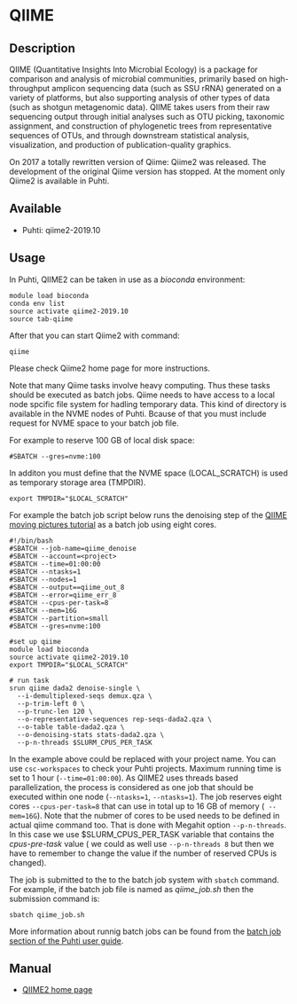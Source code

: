 # QIIME

## Description

QIIME (Quantitative Insights Into Microbial Ecology) is a package for comparison and analysis of microbial communities, 
primarily based on high-throughput amplicon sequencing data (such as SSU rRNA) generated on a variety of platforms, 
but also supporting analysis of other types of data (such as shotgun metagenomic data). QIIME takes users from their 
raw sequencing output through initial analyses such as OTU picking, taxonomic assignment, and construction of 
phylogenetic trees from representative sequences of OTUs, and through downstream statistical analysis, visualization, 
and production of publication-quality graphics.

On 2017 a totally rewritten version of Qiime: Qiime2 was released. The development of the original Qiime version has stopped. 
At the moment only Qiime2 is available in Puhti.


## Available

-   Puhti: qiime2-2019.10  


## Usage

In Puhti, QIIME2 can be taken in use as a _bioconda_ environment:

```text
module load bioconda
conda env list
source activate qiime2-2019.10
source tab-qiime 
```

After that you can start Qiime2 with command:
```text
qiime
```

Please check Qiime2 home page for more instructions.

Note that many Qiime tasks involve heavy computing. Thus these tasks should be executed as
batch jobs. Qiime needs to have access to a local node spcific file system for hadling temporary data.
This kind of directory is available in the NVME nodes of Puhti. Bcause of that you must include request for NVME space
to your batch job file.

For example to reserve 100 GB of local disk space:
```
#SBATCH --gres=nvme:100
```
In additon you must define that the NVME space (LOCAL_SCRATCH) is used as temporary storage area (TMPDIR).
```text
export TMPDIR="$LOCAL_SCRATCH"
```
For example the batch job script below runs the denoising step of the
[QIIME moving pictures tutorial](https://docs.qiime2.org/2019.7/tutorials/moving-pictures/#option-1-dada2 )
as a batch job using eight cores.

```text
#!/bin/bash
#SBATCH --job-name=qiime_denoise
#SBATCH --account=<project> 
#SBATCH --time=01:00:00
#SBATCH --ntasks=1
#SBATCH --nodes=1
#SBATCH --output==qiime_out_8
#SBATCH --error=qiime_err_8
#SBATCH --cpus-per-task=8
#SBATCH --mem=16G
#SBATCH --partition=small
#SBATCH --gres=nvme:100

#set up qiime
module load bioconda
source activate qiime2-2019.10
export TMPDIR="$LOCAL_SCRATCH"

# run task
srun qiime dada2 denoise-single \
  --i-demultiplexed-seqs demux.qza \
  --p-trim-left 0 \
  --p-trunc-len 120 \
  --o-representative-sequences rep-seqs-dada2.qza \
  --o-table table-dada2.qza \
  --o-denoising-stats stats-dada2.qza \
  --p-n-threads $SLURM_CPUS_PER_TASK
``` 

In the example above _<project>_ could be replaced with your project name. You can use `csc-workspaces` to check your Puhti projects.
Maximum running time is set to 1 hour (`--time=01:00:00`). As QIIME2 uses threads based parallelization, the process is considered as one job that
 should be executed within one node (`--ntasks=1`, `--ntasks=1`). The job reserves eight cores `--cpus-per-task=8` that 
can use in total up to 16 GB of memory  (` --mem=16G`). Note that the nubmer of cores to be used needs to be defined in 
actual qiime command too. That is done with Megahit option `--p-n-threads`. In this case we use $SLURM_CPUS_PER_TASK 
variable that contains the _cpus-pre-task_ value ( we could as well use `--p-n-threads 8` but then we have to remember 
to change the value if the number of reserved CPUs is changed).

The job is submitted to the to the batch job system with `sbatch` command. For example, if the batch job
file is named as _qiime_job.sh_ then the submission command is: 
```text
sbatch qiime_job.sh 
```
More information about runnig batch jobs can be found from the [batch job section of the Puhti user guide](../computing/running/getting-started.md).



## Manual

*   [QIIME2 home page](https://qiime2.org/)




